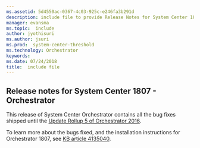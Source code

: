 ```yaml
---
ms.assetid: 5d4550ac-0367-4c03-925c-e246fa3b291d
description: include file to provide Release Notes for System Center 1807 - Orchestrator
manager: evansma
ms.topic:  include
author: jyothisuri
ms.author: jsuri
ms.prod:  system-center-threshold
ms.technology: Orchestrator
keywords:
ms.date: 07/24/2018
title:  include file
---
```


##  Release notes for System Center 1807 - Orchestrator

This release of System Center Orchestrator contains all the bug fixes shipped until the [Update Rollup 5 of Orchestrator 2016](https://support.microsoft.com/help/4094928/update-rollup-5-for-system-center-2016-orchestrator).

To learn more about the bugs fixed, and the installation instructions for Orchestrator 1807, see [KB article 4135040](https://support.microsoft.com/help/4135040).
